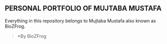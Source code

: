 ## PERSONAL PORTFOLIO OF MUJTABA MUSTAFA
Everything in this repository belongs to Mujtaba Mustafa also known as BioZFrog.
> \*By BioZFrog
